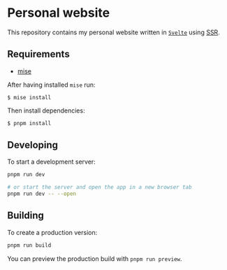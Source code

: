 # Personal website

This repository contains my personal website written in [`Svelte`](https://svelte.dev/)
using [SSR](https://en.wikipedia.org/wiki/Server-side_scripting).

## Requirements

- [mise](https://mise.jdx.dev/)

After having installed `mise` run:

```
$ mise install
```

Then install dependencies:

```bash
$ pnpm install
```

## Developing

To start a development server:

```bash
pnpm run dev

# or start the server and open the app in a new browser tab
pnpm run dev -- --open
```

## Building

To create a production version:

```bash
pnpm run build
```

You can preview the production build with `pnpm run preview`.
